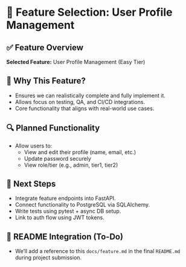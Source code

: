 # 📌 Feature Selection: User Profile Management

## ✅ Feature Overview
**Selected Feature:** User Profile Management (Easy Tier)

## 📘 Why This Feature?
- Ensures we can realistically complete and fully implement it.
- Allows focus on testing, QA, and CI/CD integrations.
- Core functionality that aligns with real-world use cases.

## 🔍 Planned Functionality
- Allow users to:
  - View and edit their profile (name, email, etc.)
  - Update password securely
  - View role/tier (e.g., admin, tier1, tier2)

## 🧠 Next Steps
- Integrate feature endpoints into FastAPI.
- Connect functionality to PostgreSQL via SQLAlchemy.
- Write tests using pytest + async DB setup.
- Link to auth flow using JWT tokens.

## 🔗 README Integration (To-Do)
- We’ll add a reference to this `docs/feature.md` in the final `README.md` during project submission.

